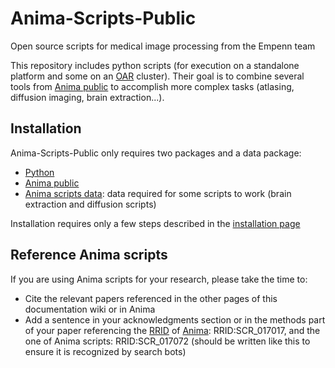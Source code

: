# Anima-Scripts-Public
Open source scripts for medical image processing from the Empenn team

This repository includes python scripts (for execution on a standalone platform and some on an [OAR](https://oar.imag.fr) cluster). Their goal is to combine several tools from [Anima public](https://github.com/Inria-Visages/Anima-Public/) to accomplish more complex tasks (atlasing, diffusion imaging, brain extraction...).

## Installation

Anima-Scripts-Public only requires two packages and a data package:
- [Python](https://www.python.org)
- [Anima public](https://github.com/Inria-Visages/Anima-Public/)
- [Anima scripts data](https://team.inria.fr/visages/files/2018/09/Anima_Data.zip): data required for some scripts to work (brain extraction and diffusion scripts)

Installation requires only a few steps described in the [installation page](https://github.com/Inria-Visages/Anima-Scripts-Public/wiki/Installation)

## Reference Anima scripts

If you are using Anima scripts for your research, please take the time to:

- Cite the relevant papers referenced in the other pages of this documentation wiki or in Anima
- Add a sentence in your acknowledgments section or in the methods part of your paper referencing the [RRID](https://rrid.org) of [Anima](https://github.com/Inria-Visages/Anima-Public): RRID:SCR_017017, and the one of Anima scripts: RRID:SCR_017072 (should be written like this to ensure it is recognized by search bots)
